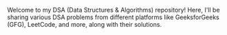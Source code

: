 Welcome to my DSA (Data Structures & Algorithms) repository! 
Here, I'll be sharing various DSA problems from different platforms like GeeksforGeeks (GFG), LeetCode, and more, along with their solutions.
